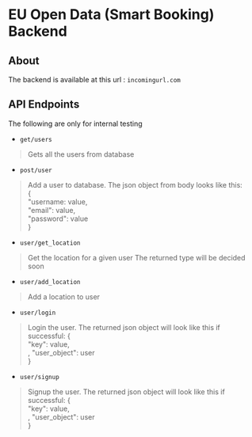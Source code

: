 # EU Open Data (Smart Booking) Backend

## About
The backend is available at this url : `incomingurl.com`

## API Endpoints
The following are only for internal testing
* `get/users`
> Gets all the users from database
* `post/user`
> Add a user to database. The json object from body looks like this: <br>
>{<br>
>   "username: value,<br>
>   "email": value, <br>
>   "password": value <br>
>}

* `user/get_location`
> Get the location for a given user
> The returned type will be decided soon

* `user/add_location`
> Add a location to user

* `user/login`
> Login the user. The returned json object will look like this if successful:
>{<br>
>   "key": value,<br>,
>   "user_object": user<br>
>}

* `user/signup`
> Signup the user. The returned json object will look like this if successful:
>{<br>
>   "key": value,<br>,
>   "user_object": user<br>
>}
